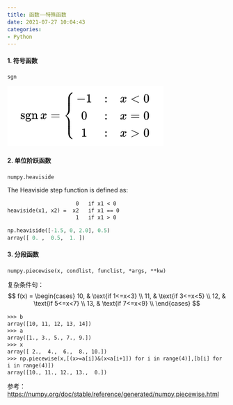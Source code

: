 ```yaml
---
title: 函数——特殊函数
date: 2021-07-27 10:04:43
categories:
- Python
---
```

#### 1. 符号函数

`sgn`

![image-20210227151737851](../imags/image-20210227151737851.png)



#### 2. 单位阶跃函数

`numpy.heaviside`

The Heaviside step function is defined as:

```
                      0   if x1 < 0
heaviside(x1, x2) =  x2   if x1 == 0
                      1   if x1 > 0
```

```python
np.heaviside([-1.5, 0, 2.0], 0.5)
array([ 0. ,  0.5,  1. ])
```



#### 3. 分段函数

`numpy.piecewise(x, condlist, funclist, *args, **kw)`

复杂条件句：
$$
    f(x) =
        \begin{cases}
            10,  & \text{if 1<=x<3} \\
            11,  & \text{if 3<=x<5} \\
            12,  & \text{if 5<=x<7} \\
            13,  & \text{if 7<=x<9} \\
        \end{cases}
$$


```shell
>>> b
array([10, 11, 12, 13, 14])
>>> a
array([1., 3., 5., 7., 9.])
>>> x
array([ 2.,  4.,  6.,  8., 10.])
>>> np.piecewise(x,[(x>=a[i])&(x<a[i+1]) for i in range(4)],[b[i] for i in range(4)])
array([10., 11., 12., 13.,  0.])
```



参考：https://numpy.org/doc/stable/reference/generated/numpy.piecewise.html